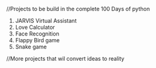 //Projects to be build in the complete 100 Days of python
1) JARVIS Virtual Assistant
2) Love Calculator
3) Face Recognition
4) Flappy Bird game
5) Snake game

//More projects that wil convert ideas to reality